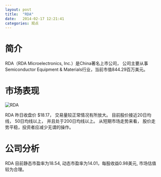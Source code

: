 ```yaml
---
layout: post
title:  "RDA"
date:   2014-02-17 12:21:41
categories: 观点
---
```


# 简介
RDA（RDA Microelectronics, Inc.）是China著名上市公司，
公司主要从事Semiconductor Equipment & Materials行业，当前市值844.29百万美元。

# 市场表现

![RDA](http://finviz.com/chart.ashx?t=RDA&ty=c&ta=1&p=d&s=l)

RDA 昨日收盘价 $18.17，
交易量较正常情况有所放大。
目前股价接近20日均线，
50日均线以上，
并且处于200日均线以上。
从短期市场走势来看，
股价走势平稳，投资者应减少无谓的操作。

# 公司分析
RDA 目前静态市盈率为18.54, 动态市盈率为14.01，每股收益0.98美元,
市场估值较为合理。
